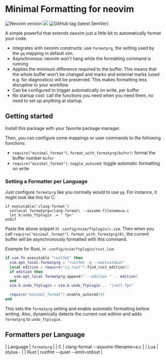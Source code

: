 <!-- insert
---
title: "minimal_format.nvim"
date: 2023-09-14T10:02:37
description: "Smart formatting for neovim"
repo_url: "https://github.com/cljoly/minimal-format.nvim"
tags:
- NeoVim
- Lua
- Plugin
---
{{< github_badge >}}

{{< rawhtml >}}
<div class="badges">
{{< /rawhtml >}}
end_insert -->
<!-- remove -->
# Minimal Formatting for neovim
<!-- end_remove -->

![Neovim version](https://img.shields.io/badge/Neovim-0.9-57A143?style=flat&logo=neovim) [![](https://img.shields.io/badge/powered%20by-riss-lightgrey)](https://cj.rs/riss) ![GitHub tag (latest SemVer)](https://img.shields.io/github/v/tag/cljoly/minimal_format.nvim?color=darkgreen&sort=semver)

<!-- insert
{{< rawhtml >}}
</div>
{{< /rawhtml >}}
end_insert -->

A simple powerful that extends neovim just a little bit to automatically format your code.

* Integrates with neovim constructs: use `formatprg`, the setting used by the `gq` mapping in default vim.
* Asynchronous: neovim won’t hang while the formatting command is running
* Applies the minimum difference required to the buffer. This means that the whole buffer won’t be changed and marks and external marks (used e.g. for diagnostics) will be preserved. This makes formatting less disruptive to your workflow
* Can be configured to trigger automatically on write, per buffer
* No startup cost: call the functions you need when you need them, no need to set up anything at startup.

## Getting started

Install this package with your favorite package manager.

Then, you can configure some mappings or user commands to the following functions:
* `require("minimal_format").format_with_formatprg(bufnr)`: format the buffer number `bufnr`
* `require("minimal_format").toggle_autocmd`: toggle automatic formatting on write

### Setting a Formatter per Language

Just configure `formatprg` like you normally would to use `gq`. For instance, it might look like this for C:
```vim
if executable('clang-format')
  setlocal formatprg=clang-format\ --assume-filename=a.c
  let b:undo_ftplugin .= ' fp<'
endif
```
Paste the above snippet in `.config/nvim/ftplugin/c.vim`.
Then when you call `require("minimal_format").format_with_formatprg(0)`, the current buffer will be asynchronously formatted with this command.

Example for Rust, in `.config/nvim/ftplugin/rust.lua`:
```lua
if vim.fn.executable "rustfmt" then
  vim.opt_local.formatprg = "rustfmt -q --emit=stdout"
  local edition = require("cj.rust").find_rust_edition()
  if edition then
    vim.opt_local.formatprg:append(" --edition " .. edition)
  end
  vim.b.undo_ftplugin = vim.b.undo_ftplugin .. "|setl fp<"

  require("minimal_format").enable_autocmd(0)
end
```
This sets the `formatprg` setting and enable automatic formatting before writing. Also, dynamically detects the current rust edition and adds `formatprg` to `undo_ftplugin`.

## Formatters per Language

| Language | `formatprg`                        |
| C        | clang-format --assume-filename=a.c |
| Lua      | stylua -                           |
| Rust     | rustfmt --quiet --emit=stdout      |

